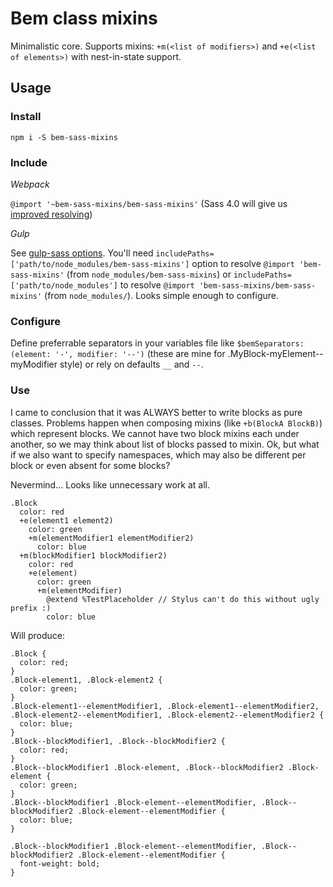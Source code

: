 # Bem class mixins

Minimalistic core. Supports mixins: `+m(<list of modifiers>)` and `+e(<list of elements>)` with nest-in-state support.

## Usage

### Install

`npm i -S bem-sass-mixins`

### Include

*Webpack*

`@import '~bem-sass-mixins/bem-sass-mixins'` (Sass 4.0 will give us [improved resolving](https://github.com/sass/sass/issues/690))

*Gulp*

See [gulp-sass options](https://github.com/dlmanning/gulp-sass#options). You'll need `includePaths=['path/to/node_modules/bem-sass-mixins']` option to resolve `@import 'bem-sass-mixins'` (from `node_modules/bem-sass-mixins`) or `includePaths=['path/to/node_modules']` to resolve `@import 'bem-sass-mixins/bem-sass-mixins'` (from `node_modules/`). Looks simple enough to configure.

### Configure

Define preferrable separators in your variables file like `$bemSeparators: (element: '-', modifier: '--')` (these are mine for .MyBlock-myElement--myModifier style) or rely on defaults `__` and `--`.

### Use

I came to conclusion that it was ALWAYS better to write blocks as pure classes. Problems happen when composing mixins (like `+b(BlockA BlockB)`) which represent blocks. We cannot have two block mixins each under another, so we may think about list of blocks passed to mixin. Ok, but what if we also want to specify namespaces, which may also be different per block or even absent for some blocks?

Nevermind... Looks like unnecessary work at all.

```
.Block
  color: red
  +e(element1 element2)
    color: green
    +m(elementModifier1 elementModifier2)
      color: blue
  +m(blockModifier1 blockModifier2)
    color: red
    +e(element)
      color: green
      +m(elementModifier)
        @extend %TestPlaceholder // Stylus can't do this without ugly prefix :)
        color: blue
```

Will produce:

```
.Block {
  color: red;
}
.Block-element1, .Block-element2 {
  color: green;
}
.Block-element1--elementModifier1, .Block-element1--elementModifier2, .Block-element2--elementModifier1, .Block-element2--elementModifier2 {
  color: blue;
}
.Block--blockModifier1, .Block--blockModifier2 {
  color: red;
}
.Block--blockModifier1 .Block-element, .Block--blockModifier2 .Block-element {
  color: green;
}
.Block--blockModifier1 .Block-element--elementModifier, .Block--blockModifier2 .Block-element--elementModifier {
  color: blue;
}

.Block--blockModifier1 .Block-element--elementModifier, .Block--blockModifier2 .Block-element--elementModifier {
  font-weight: bold;
}
```
